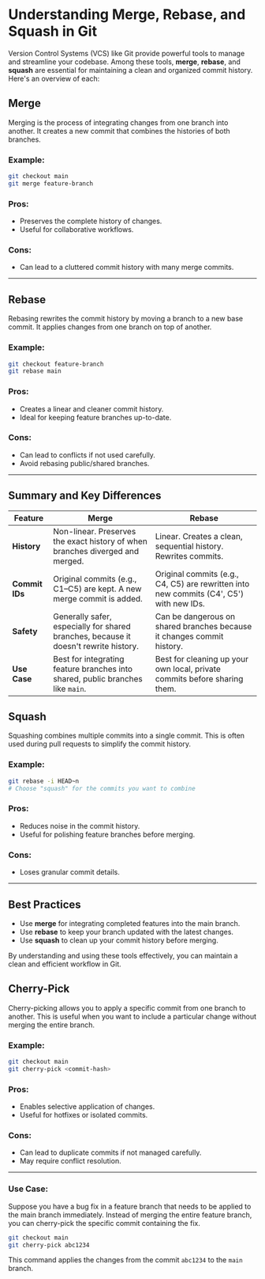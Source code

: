 # Understanding Merge, Rebase, and Squash in Git

Version Control Systems (VCS) like Git provide powerful tools to manage and streamline your codebase. Among these tools, **merge**, **rebase**, and **squash** are essential for maintaining a clean and organized commit history. Here's an overview of each:

## Merge
Merging is the process of integrating changes from one branch into another. It creates a new commit that combines the histories of both branches.

### Example:
```bash
git checkout main
git merge feature-branch
```

### Pros:
- Preserves the complete history of changes.
- Useful for collaborative workflows.

### Cons:
- Can lead to a cluttered commit history with many merge commits.

---


## Rebase
Rebasing rewrites the commit history by moving a branch to a new base commit. It applies changes from one branch on top of another.

### Example:
```bash
git checkout feature-branch
git rebase main
```

### Pros:
- Creates a linear and cleaner commit history.
- Ideal for keeping feature branches up-to-date.

### Cons:
- Can lead to conflicts if not used carefully.
- Avoid rebasing public/shared branches.

---
## Summary and Key Differences

| Feature      | Merge                                                                 | Rebase                                                                                  |
|--------------|-----------------------------------------------------------------------|-----------------------------------------------------------------------------------------|
| **History**  | Non-linear. Preserves the exact history of when branches diverged and merged. | Linear. Creates a clean, sequential history. Rewrites commits.                          |
| **Commit IDs** | Original commits (e.g., C1–C5) are kept. A new merge commit is added. | Original commits (e.g., C4, C5) are rewritten into new commits (C4', C5') with new IDs. |
| **Safety**   | Generally safer, especially for shared branches, because it doesn't rewrite history. | Can be dangerous on shared branches because it changes commit history.                  |
| **Use Case** | Best for integrating feature branches into shared, public branches like `main`. | Best for cleaning up your own local, private commits before sharing them.               |
## Squash
Squashing combines multiple commits into a single commit. This is often used during pull requests to simplify the commit history.

### Example:
```bash
git rebase -i HEAD~n
# Choose "squash" for the commits you want to combine 
```

### Pros:
- Reduces noise in the commit history.
- Useful for polishing feature branches before merging.

### Cons:
- Loses granular commit details.

---

## Best Practices
- Use **merge** for integrating completed features into the main branch.
- Use **rebase** to keep your branch updated with the latest changes.
- Use **squash** to clean up your commit history before merging.

By understanding and using these tools effectively, you can maintain a clean and efficient workflow in Git.

## Cherry-Pick
Cherry-picking allows you to apply a specific commit from one branch to another. This is useful when you want to include a particular change without merging the entire branch.

### Example:
```bash
git checkout main
git cherry-pick <commit-hash>
```

### Pros:
- Enables selective application of changes.
- Useful for hotfixes or isolated commits.

### Cons:
- Can lead to duplicate commits if not managed carefully.
- May require conflict resolution.

---

### Use Case:
Suppose you have a bug fix in a feature branch that needs to be applied to the main branch immediately. Instead of merging the entire feature branch, you can cherry-pick the specific commit containing the fix.

```bash
git checkout main
git cherry-pick abc1234
```

This command applies the changes from the commit `abc1234` to the `main` branch.